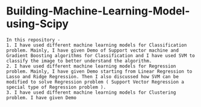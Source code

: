 # Building-Machine-Learning-Model-using-Scipy

    In this repository -
    1. I have used different machine learning models for Classification problem. Mainly, I have given Demo of Support vector machine and Gradient Boosting algorithms for Classification and I have used SVM to classify the image to better understand the algorithm. 
    2. I have used different machine learning models for Regression problem. Mainly, I have given Demo starting from Linear Regression to Lasso and Ridge Regression. Then I also discussed how SVM can be modified to solve Regression problem ( Support Vector Regression a special type of Regression problem ).
    3. I have used different machine learning models for Clustering problem. I have given Demo 
    
